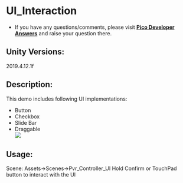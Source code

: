 # UI_Interaction

- If you have any questions/comments, please visit [**Pico Developer Answers**](https://devanswers.pico-interactive.com/) and raise your question there.

## Unity Versions:    
2019.4.12.1f

## Description:        
This demo includes following UI implementations:
* Button    
* Checkbox   
* Slide Bar    
* Draggable    
![](https://github.com/picoxr/UI_Interaction/blob/main/screenshot.jpg)


## Usage:    
Scene: Assets->Scenes->Pvr_Controller_UI
Hold Confirm or TouchPad button to interact with the UI

